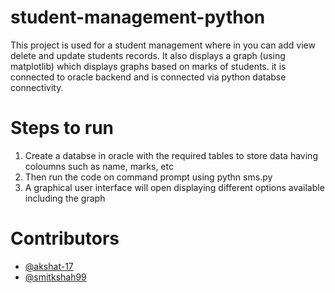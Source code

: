 # student-management-python
This project is used for a student management where in you can add view delete and update students records. It also displays a graph (using matplotlib) which displays graphs based on marks of students. it is connected to oracle backend and is connected via python databse connectivity.

# Steps to run
1. Create a databse in oracle with the required tables to store data having coloumns such as name, marks, etc
2. Then run the code on command prompt using pythn sms.py
3. A graphical user interface will open  displaying different options available including the graph   

# Contributors
- [@akshat-17](https://github.com/akshat-17)
- [@smitkshah99](https://github.com/smitkshah99)
